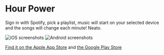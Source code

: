 # Hour Power

Sign in with Spotify, pick a playlist, music will start on your selected device and the songs will change each minute! Neato.

![iOS screenshots](https://github.com/brentvatne/hourpower/raw/master/_static/ios.png)
![Android screenshots](https://github.com/brentvatne/hourpower/raw/master/_static/android.png)

[Find it on the Apple App Store](https://apps.apple.com/us/app/hour-power/id1515672448?ls=1) and [the Google Play Store](https://play.google.com/store/apps/details?id=xyz.bront.hourpower)